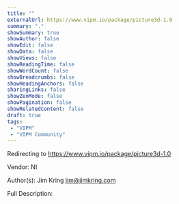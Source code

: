 ```yaml
---
title: ""
externalUrl: https://www.vipm.io/package/picture3d-1.0
summary: "."
showSummary: true
showAuthor: false
showEdit: false
showData: false
showViews: false
showReadingTime: false
showWordCount: false
showBreadcrumbs: false
showHeadingAnchors: false
sharingLinks: false
showZenMode: false
showPagination: false
showRelatedContent: false
draft: true
tags:
 - "VIPM"
 - "VIPM Community"
---
```


Redirecting to https://www.vipm.io/package/picture3d-1.0

Vendor: NI

Author(s): Jim Kring <jim@jimkring.com>
 
Full Description:
